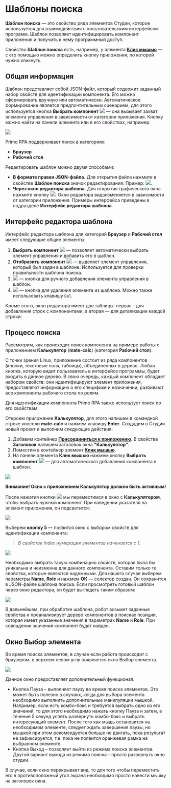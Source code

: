 # Шаблоны поиска

**Шаблон поиска** — это свойство ряда элементов Студии, которое используется для взаимодействия с пользовательским интерфейсом программ. Шаблон позволяет идентифицировать компонент приложения и получить к нему программный доступ.

Свойство **Шаблон поиска** есть, например, у элемента [**Клик мышью**](https://docs.primo-rpa.ru/primo-rpa/g_elements/vstroennye-dlya-linux/els-uiinteraction/el-click) — с его помощью можно определить кнопку приложения, по которой нужно кликнуть.

## Общая информация

Шаблон представляет собой JSON-файл, который содержит заданный набор свойств для идентификации компонента. Его можно сформировать вручную или автоматически. Автоматическое формирование является предпочтительным сценарием, для этого используется кнопка **Выбрать компонент** ![](../../resources/process/searchpatterns/magic-stick.png) — она вызывает захват элемента управления в зависимости от категории приложения. Кнопку можно найти на панели элемента или в его свойствах, например:

![](../../resources/process/searchpatterns/клик-мышью.-волшебная-палочка.png)

Primo RPA поддерживает поиск в категориях:

* **Браузер**
* **Рабочий стол**

Редактировать шаблон можно двумя способами:

* **В формате правки JSON-файла.** Для открытия файла нажмите в свойстве **Шаблон поиска** значок редактирования. Пример: ![](../../resources/process/searchpatterns/шаблон-поиска.-многоточие-2.png).
* **Через окно редактора шаблона**. Для открытия графического окна нажмите кнопку ![](../../resources/process/searchpatterns/pattern-edit.png). Окно редактора видоизменяется в зависимости от категории приложения. Примеры интерфейса приведены в подразделе **Интерфейс редактора шаблона**.

## Интерфейс редактора шаблона

Интерфейс редактора шаблона для категорий **Браузер** и **Рабочий стол** имеет следующие общие элементы:


1. **Выбрать компонент** ![](../../resources/process/searchpatterns/magic-stick2.png) — позволяет автоматически выбрать элемент управления и добавить его в шаблон.
2. **Отобразить компонент** ![](../../resources/process/searchpatterns/15-1-1-1-1-1-1.png) — выделяет элемент управления, который был задан в шаблоне. Используется для проверки правильности шаблона поиска.
3. ![](../../resources/process/searchpatterns/pattern-element-add.png) — кнопка для ручного добавления элемента управления в шаблон.
4. ![](../../resources/process/searchpatterns/pattern-element-delete.png) — кнопка для удаления элемента из шаблона. Можно также использовать клавишу `Del`.

Кроме этого, окно редактора имеет две таблицы: первая - для добавления строк с компонентами, а вторая — для детализации каждой строки:

## Процесс поиска

Рассмотрим, как происходит поиск компонента на примере работы с приложением **Калькулятор** (**mate-calc**) (категория **Рабочий стол**).

С точки зрения Linux, приложение состоит из ряда компонентов (кнопки, текстовые поля, таблицы), объединенных в дерево. Любая кнопка, которую видит пользователь в интерфейсе программы, будет входить в данное дерево. В свою очередь, каждый компонент обладает набором свойств: они идентифицируют элемент приложения, предоставляют информацию о его специфике и назначении, разбивают все компоненты рабочего стола по ролям.

Для идентификации компонента Primo RPA также использует поиск по его свойствам.

Откроем приложение **Калькулятор**, для этого напишем в командной строке консоли **mate-calc** и нажмем клавишу **Еnter**. Создадим в Студии новый проект и выполним следующие действия:

1. Добавим контейнер [**Присоединиться к приложению**](https://docs.primo-rpa.ru/primo-rpa/g_elements/vstroennye-dlya-linux/els-desktop/el-desktop-attach). В свойстве **Заголовок** напишем заголовок окна **"Калькулятор"**.
2. Поместим в контейнер элемент [**Клик мышью**](https://docs.primo-rpa.ru/primo-rpa/g_elements/vstroennye-dlya-linux/els-uiinteraction/el-click).
3. На панели элемента **Клик мышью** нажмем кнопку **Выбрать компонент** ![](../../resources/process/searchpatterns/magic-stick.png) — для автоматического добавления компонента в шаблон.

![](../../resources/process/searchpatterns/шаблон-поиска.-калькулятор.png)

**Внимание! Окно с приложением Калькулятор должно быть активным!**

После нажатия кнопки ![](../../resources/process/searchpatterns/magic-stick.png) мы переместимся в окно с **Калькулятором**, чтобы выбрать нужный компонент. При наведении указателя на элемент приложения, он подсветится:

![](../../resources/process/searchpatterns/шаблон-поиска.-выбор-кнопки-в-калькуляторе.png)

Выберем **кнопку 5** — появится окно с выбором свойств для идентификации компонента:

> *В свойстве Index нумерация элементов начинается с 1.*

![](../../resources/process/searchpatterns/селекторы-калькулятора.png)

Необходимо выбрать такую комбинацию свойств, которая была бы уникальна и неизменна для данного компонента. Оставим только те свойства, которые являются надежными. Для нашего случая выберем параметры **Name**, **Role** и нажмем **ОК** — селектор создан. Он сохранится в JSON-файле шаблона поиска. Если просмотреть готовый шаблон через окно редактора, он будет выглядеть таким образом:

![](../../resources/process/searchpatterns/шаблон-поиска.-редактор.png)

В дальнейшем, при обработке шаблона, робот возьмет заданные свойства и проанализирует дерево компонентов в поисках позиции, которая имеет указанные значения в параметрах **Name** и **Role**. При совпадении значений компонент будет найден.

## Окно Выбор элемента
Во время поиска элементов, в случае если работа происходит с браузером, в верхнем  левом  углу появляется окно Выбор элемента.

![](../../resources/process/searchpatterns/select-element-window.png)

Данное окно предоставляет дополнительный функционал.
- Кнопка Пауза – выполняет паузу во время поиска элементов. Это может быть полезно в случаях, когда для выбора элемента необходимо выполнить дополнительные манипуляции мышкой. Например, если есть комбо-бокс и требуется выбрать одно из его значений, то для этого необходимо нажать кнопку Пауза и затем, в течение 5 секунд успеть развернуть комбо-бокс и выбрать интересующий элемент. После того как мышь остановится на необходимом элементе, следует ждать завершения паузы, но мышкой при этом рекомендуется больше не двигать, пока результат не зафиксируется, т.е. пока не появится оранжевая рамка на выбранном элементе.
- Кнопка Выход – позволяет выйти из режима поиска элементов. Другой вариант выхода из режима поиска – просто развернуть окно студии.

В случае, если окно перекрывает вид, то для того чтобы переместить его в противоположный угол экрана необходимо просто навести мышку на заголовок окна.
